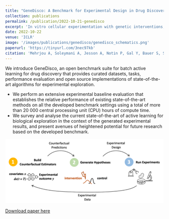 ```yaml
---
title: "GeneDisco: A Benchmark for Experimental Design in Drug Discovery"
collection: publications
permalink: /publication/2022-10-21-genedisco
excerpt: 'In vitro cellular experimentation with genetic interventions, using for example CRISPR technologies, is an essential step in early-stage drug discovery and target validation that serves to assess initial hypotheses about causal associations between biological mechanisms and disease pathologies. With billions of potential hypotheses to test, the experimental design space for in vitro genetic experiments is extremely vast, and the available experimental capacity - even at the largest research institutions in the world - pales in relation to the size of this biological hypothesis space. Machine learning methods, such as active and reinforcement learning, could aid in optimally exploring the vast biological space by integrating prior knowledge from various information sources as well as extrapolating to yet unexplored areas of the experimental design space based on available data. However, there exist no standardised benchmarks and data sets for this challenging task and little research has been conducted in this area to date. Here, we introduce GeneDisco, a benchmark suite for evaluating active learning algorithms for experimental design in drug discovery. GeneDisco contains a curated set of multiple publicly available experimental data sets as well as open-source implementations of state-of-the-art active learning policies for experimental design and exploration.'
date: 2022-10-22
venue: 'ICLR'
image: '/images/publications/genedisco/genedisco_schematics.png'
paperurl: 'https://tinyurl.com/3nec97kb'
citation: 'Mehrjou A, Soleymani A, Jesson A, Notin P, Gal Y, Bauer S, Schwab P. GeneDisco: A Benchmark for Experimental Design in Drug Discovery. arXiv preprint arXiv:2110.11875. 2021 Oct 22.'
---
```

We introduce GeneDisco, an open benchmark suite for batch active learning for drug discovery that provides curated datasets, tasks, performance evaluation and open source implementations of state-of-the-art algorithms for experimental exploration.
* We perform an extensive experimental baseline evaluation that establishes the relative performance of existing state-of-the-art methods on all the developed benchmark settings using
a total of more than 20 000 central processing unit (CPU) hours of compute time.
* We survey and analyse the current state-of-the-art of active learning for biological exploration in the context of the generated experimental results, and present avenues of heightened potential for future research based on the developed benchmark.

<p align="center">
  <img src="/images/publications/genedisco/genedisco_schematics.png" alt="drawing" width="600"/>
</p>


[Download paper here](https://tinyurl.com/3nec97kb)

<!-- Recommended citation: Mehrjou A, Soleymani A, Jesson A, Notin P, Gal Y, Bauer S, Schwab P. GeneDisco: A Benchmark for Experimental Design in Drug Discovery. arXiv preprint arXiv:2110.11875. 2021 Oct 22. -->